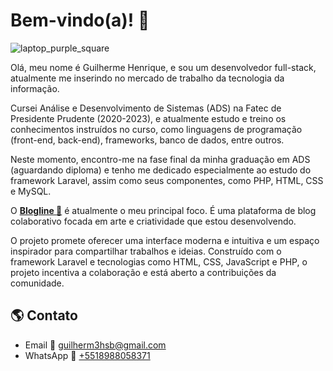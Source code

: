 # Bem-vindo(a)! :wave:

<!-- ─── CARD ────────────────────────────── -->
![laptop_purple_square](https://github.com/guilherm-hsbe/guilherm-hsbe/assets/99516132/c6ea7543-1419-4498-b58c-0fd877cee8a2)

Olá, meu nome é Guilherme Henrique, e sou um desenvolvedor full-stack, atualmente me inserindo no mercado de trabalho da tecnologia da informação.

Cursei Análise e Desenvolvimento de Sistemas (ADS) na Fatec de Presidente Prudente (2020-2023), e atualmente estudo e treino os conhecimentos instruídos no curso, como linguagens de programação (front-end, back-end), frameworks, banco de dados, entre outros.

Neste momento, encontro-me na fase final da minha graduação em ADS (aguardando diploma) e tenho me dedicado especialmente ao estudo do framework Laravel, assim como seus componentes, como PHP, HTML, CSS e MySQL.

O **[Blogline :leaves:](https://github.com/guilherm-hsbe/Blogline)** é atualmente o meu principal foco. É uma plataforma de blog colaborativo focada em arte e criatividade que estou desenvolvendo.

O projeto promete oferecer uma interface moderna e intuitiva e um espaço inspirador para compartilhar trabalhos e ideias. Construído com o framework Laravel e tecnologias como HTML, CSS, JavaScript e PHP, o projeto incentiva a colaboração e está aberto a contribuições da comunidade.

<!-- ─── CONTATO ────────────────────────────── -->
## :earth_americas: Contato
- Email :email: [guilherm3hsb@gmail.com](mailto:guilherm3hsb@gmail.com)
- WhatsApp :calling: [+5518988058371](https://wa.me/5518988058371)
